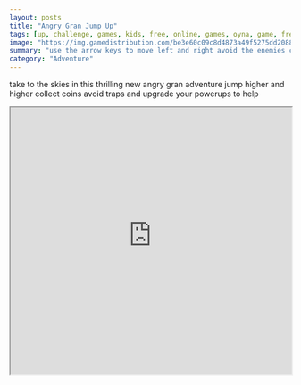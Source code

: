 ```yaml
---
layout: posts
title: "Angry Gran Jump Up"
tags: [up, challenge, games, kids, free, online, games, oyna, game, free, games, play, play, games]
image: "https://img.gamedistribution.com/be3e60c09c8d4873a49f5275dd20884c-512x512.jpeg"
summary: "use the arrow keys to move left and right avoid the enemies collect the coins  free online games oyna game free games play play games"
category: "Adventure"
---
```


take to the skies in this thrilling new angry gran adventure jump higher and higher collect coins avoid traps and upgrade your powerups to help

<iframe width="100%" height="480px;" src="https://html5.gamedistribution.com/be3e60c09c8d4873a49f5275dd20884c/"></iframe>